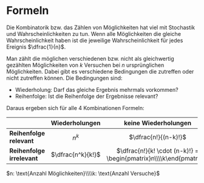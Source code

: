 # Formeln

Die Kombinatorik bzw. das Zählen von Möglichkeiten hat viel mit Stochastik und Wahrscheinlichkeiten zu tun. Wenn alle Möglichkeiten die gleiche Wahrscheinlichkeit haben ist die jeweilige Wahrscheinlichkeit für jedes Ereignis $\dfrac{1}{n}$.

Man zählt die möglichen verschiedenen bzw. nicht als gleichwertig gezählten Möglichkeiten von $k$ Versuchen bei $n$ ursprünglichen Möglichkeiten. Dabei gibt es verschiedene Bedingungen die zutreffen oder nicht zutreffen können. Die Bedingungen sind:

- Wiederholung: Darf das gleiche Ergebnis mehrmals vorkommen?
- Reihenfolge: Ist die Reihenfolge der Ergebnisse relevant?

Daraus ergeben sich für alle 4 Kombinationen Formeln:

|                            | **Wiederholungen**    | **keine Wiederholungen** |
| -------------------------- | :-------------------: | :----------------------: |
| **Reihenfolge relevant**   | $n^k$                 | $\dfrac{n!}{(n-k)!}$     |
| **Reihenfolge irrelevant** | $\dfrac{n^k}{k!}$     | $\dfrac{n!}{k! \cdot (n-k)!} = \begin{pmatrix}n\\\\k\end{pmatrix}$ |

$n: \text{Anzahl Möglichkeiten}\\\\k: \text{Anzahl Versuche}$